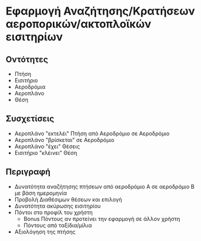 # Εφαρμογή Αναζήτησης/Κρατήσεων αεροπορικών/ακτοπλοϊκών εισιτηρίων

## Οντότητες

- Πτήση
- Εισιτήριο
- Αεροδρόμια
- Αεροπλάνο
- Θέση

## Συσχετίσεις

- Αεροπλάνο "εκτελέι" Πτήση από Αεροδρόμιο σε Αεροδρόμιο
- Αεροπλάνο "βρίσκεται" σε Αεροδρόμιο
- Αεροπλάνο "έχει" Θέσεις
- Εισιτήριο "κλέινει" Θέση

## Περιγραφή

- Δυνατότητα αναζήτησης πτήσεων από αεροδρόμιο Α σε αεροδρόμιο Β με βάση ημερομηνία
- Προβολή Διαθέσιμων θέσεων και επιλογή
- Δυνατότητα ακύρωσης εισιτηρίου
- Πόντοι στο προφίλ του χρήστη
    - Bonus Πόντους αν προτείνει την εφαρμογή σε άλλον χρήστη
    - Πόντους από ταξίδια/μίλια
- Αξιολόγηση της πτήσης